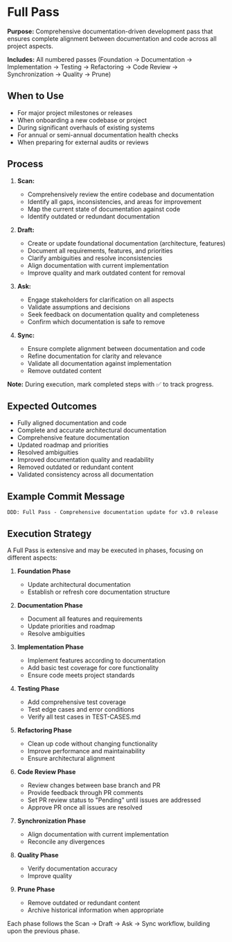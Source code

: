 # Full Pass

**Purpose:** Comprehensive documentation-driven development pass that ensures complete alignment between documentation and code across all project aspects.

**Includes:** All numbered passes (Foundation → Documentation → Implementation → Testing → Refactoring → Code Review → Synchronization → Quality → Prune)

## When to Use
- For major project milestones or releases
- When onboarding a new codebase or project
- During significant overhauls of existing systems
- For annual or semi-annual documentation health checks
- When preparing for external audits or reviews

## Process
1. **Scan:**
   - Comprehensively review the entire codebase and documentation
   - Identify all gaps, inconsistencies, and areas for improvement
   - Map the current state of documentation against code
   - Identify outdated or redundant documentation

2. **Draft:**
   - Create or update foundational documentation (architecture, features)
   - Document all requirements, features, and priorities
   - Clarify ambiguities and resolve inconsistencies
   - Align documentation with current implementation
   - Improve quality and mark outdated content for removal

3. **Ask:**
   - Engage stakeholders for clarification on all aspects
   - Validate assumptions and decisions
   - Seek feedback on documentation quality and completeness
   - Confirm which documentation is safe to remove

4. **Sync:**
   - Ensure complete alignment between documentation and code
   - Refine documentation for clarity and relevance
   - Validate all documentation against implementation
   - Remove outdated content

**Note:** During execution, mark completed steps with ✅ to track progress.

## Expected Outcomes
- Fully aligned documentation and code
- Complete and accurate architectural documentation
- Comprehensive feature documentation
- Updated roadmap and priorities
- Resolved ambiguities
- Improved documentation quality and readability
- Removed outdated or redundant content
- Validated consistency across all documentation

## Example Commit Message
`DDD: Full Pass - Comprehensive documentation update for v3.0 release`

## Execution Strategy
A Full Pass is extensive and may be executed in phases, focusing on different aspects:

1. **Foundation Phase**
   - Update architectural documentation
   - Establish or refresh core documentation structure

2. **Documentation Phase**
   - Document all features and requirements
   - Update priorities and roadmap
   - Resolve ambiguities

3. **Implementation Phase**
   - Implement features according to documentation
   - Add basic test coverage for core functionality
   - Ensure code meets project standards

4. **Testing Phase**
   - Add comprehensive test coverage
   - Test edge cases and error conditions
   - Verify all test cases in TEST-CASES.md

5. **Refactoring Phase**
   - Clean up code without changing functionality
   - Improve performance and maintainability
   - Ensure architectural alignment

6. **Code Review Phase**
   - Review changes between base branch and PR
   - Provide feedback through PR comments
   - Set PR review status to "Pending" until issues are addressed
   - Approve PR once all issues are resolved

7. **Synchronization Phase**
   - Align documentation with current implementation
   - Reconcile any divergences

8. **Quality Phase**
   - Verify documentation accuracy
   - Improve quality

9. **Prune Phase**
   - Remove outdated or redundant content
   - Archive historical information when appropriate

Each phase follows the Scan → Draft → Ask → Sync workflow, building upon the previous phase.
